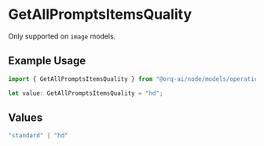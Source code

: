 # GetAllPromptsItemsQuality

Only supported on `image` models.

## Example Usage

```typescript
import { GetAllPromptsItemsQuality } from "@orq-ai/node/models/operations";

let value: GetAllPromptsItemsQuality = "hd";
```

## Values

```typescript
"standard" | "hd"
```